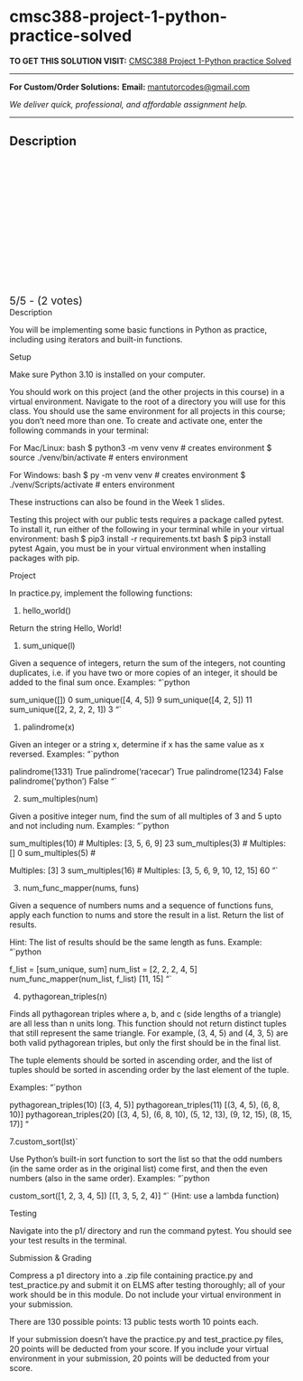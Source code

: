 # cmsc388-project-1-python-practice-solved
**TO GET THIS SOLUTION VISIT:** [CMSC388 Project 1-Python practice Solved](https://mantutor.com/product/cmsc388-p1-python-practice-solved/)


---

**For Custom/Order Solutions:** **Email:** mantutorcodes@gmail.com  

*We deliver quick, professional, and affordable assignment help.*

---

<h2>Description</h2>



<div class="kk-star-ratings kksr-auto kksr-align-center kksr-valign-top" data-payload="{&quot;align&quot;:&quot;center&quot;,&quot;id&quot;:&quot;115294&quot;,&quot;slug&quot;:&quot;default&quot;,&quot;valign&quot;:&quot;top&quot;,&quot;ignore&quot;:&quot;&quot;,&quot;reference&quot;:&quot;auto&quot;,&quot;class&quot;:&quot;&quot;,&quot;count&quot;:&quot;2&quot;,&quot;legendonly&quot;:&quot;&quot;,&quot;readonly&quot;:&quot;&quot;,&quot;score&quot;:&quot;5&quot;,&quot;starsonly&quot;:&quot;&quot;,&quot;best&quot;:&quot;5&quot;,&quot;gap&quot;:&quot;4&quot;,&quot;greet&quot;:&quot;Rate this product&quot;,&quot;legend&quot;:&quot;5\/5 - (2 votes)&quot;,&quot;size&quot;:&quot;24&quot;,&quot;title&quot;:&quot;CMSC388  Project 1-Python practice Solved&quot;,&quot;width&quot;:&quot;138&quot;,&quot;_legend&quot;:&quot;{score}\/{best} - ({count} {votes})&quot;,&quot;font_factor&quot;:&quot;1.25&quot;}">

<div class="kksr-stars">

<div class="kksr-stars-inactive">
            <div class="kksr-star" data-star="1" style="padding-right: 4px">


<div class="kksr-icon" style="width: 24px; height: 24px;"></div>
        </div>
            <div class="kksr-star" data-star="2" style="padding-right: 4px">


<div class="kksr-icon" style="width: 24px; height: 24px;"></div>
        </div>
            <div class="kksr-star" data-star="3" style="padding-right: 4px">


<div class="kksr-icon" style="width: 24px; height: 24px;"></div>
        </div>
            <div class="kksr-star" data-star="4" style="padding-right: 4px">


<div class="kksr-icon" style="width: 24px; height: 24px;"></div>
        </div>
            <div class="kksr-star" data-star="5" style="padding-right: 4px">


<div class="kksr-icon" style="width: 24px; height: 24px;"></div>
        </div>
    </div>

<div class="kksr-stars-active" style="width: 138px;">
            <div class="kksr-star" style="padding-right: 4px">


<div class="kksr-icon" style="width: 24px; height: 24px;"></div>
        </div>
            <div class="kksr-star" style="padding-right: 4px">


<div class="kksr-icon" style="width: 24px; height: 24px;"></div>
        </div>
            <div class="kksr-star" style="padding-right: 4px">


<div class="kksr-icon" style="width: 24px; height: 24px;"></div>
        </div>
            <div class="kksr-star" style="padding-right: 4px">


<div class="kksr-icon" style="width: 24px; height: 24px;"></div>
        </div>
            <div class="kksr-star" style="padding-right: 4px">


<div class="kksr-icon" style="width: 24px; height: 24px;"></div>
        </div>
    </div>
</div>


<div class="kksr-legend" style="font-size: 19.2px;">
            5/5 - (2 votes)    </div>
    </div>
Description

You will be implementing some basic functions in Python as practice, including using iterators and built-in functions.

Setup

Make sure Python 3.10 is installed on your computer.

You should work on this project (and the other projects in this course) in a virtual environment. Navigate to the root of a directory you will use for this class. You should use the same environment for all projects in this course; you don’t need more than one. To create and activate one, enter the following commands in your terminal:

For Mac/Linux: bash $ python3 -m venv venv # creates environment $ source ./venv/bin/activate # enters environment

For Windows: bash $ py -m venv venv # creates environment $ ./venv/Scripts/activate # enters environment

These instructions can also be found in the Week 1 slides.

Testing this project with our public tests requires a package called pytest. To install it, run either of the following in your terminal while in your virtual environment: bash $ pip3 install -r requirements.txt bash $ pip3 install pytest Again, you must be in your virtual environment when installing packages with pip.

Project

In practice.py, implement the following functions:

1. hello_world()

Return the string Hello, World!

1. sum_unique(l)

Given a sequence of integers, return the sum of the integers, not counting duplicates, i.e. if you have two or more copies of an integer, it should be added to the final sum once. Examples: “`python

sum_unique([]) 0 sum_unique([4, 4, 5]) 9 sum_unique([4, 2, 5]) 11 sum_unique([2, 2, 2, 2, 1]) 3 “`

1. palindrome(x)

Given an integer or a string x, determine if x has the same value as x reversed. Examples: “`python

palindrome(1331) True palindrome(‘racecar’) True palindrome(1234) False palindrome(‘python’) False “`

2. sum_multiples(num)

Given a positive integer num, find the sum of all multiples of 3 and 5 upto and not including num. Examples: “`python

sum_multiples(10) # Multiples: [3, 5, 6, 9] 23 sum_multiples(3) # Multiples: [] 0 sum_multiples(5) #

Multiples: [3] 3 sum_multiples(16) # Multiples: [3, 5, 6, 9, 10, 12, 15] 60 “`

3. num_func_mapper(nums, funs)

Given a sequence of numbers nums and a sequence of functions funs, apply each function to nums and store the result in a list. Return the list of results.

Hint: The list of results should be the same length as funs. Example: “`python

f_list = [sum_unique, sum] num_list = [2, 2, 2, 4, 5] num_func_mapper(num_list, f_list) [11, 15] “`

4. pythagorean_triples(n)

Finds all pythagorean triples where a, b, and c (side lengths of a triangle) are all less than n units long. This function should not return distinct tuples that still represent the same triangle. For example, (3, 4, 5) and (4, 3, 5) are both valid pythagorean triples, but only the first should be in the final list.

The tuple elements should be sorted in ascending order, and the list of tuples should be sorted in ascending order by the last element of the tuple.

Examples: “`python

pythagorean_triples(10) [(3, 4, 5)] pythagorean_triples(11) [(3, 4, 5), (6, 8, 10)] pythagorean_triples(20) [(3, 4, 5), (6, 8, 10), (5, 12, 13), (9, 12, 15), (8, 15, 17)] “

7.custom_sort(lst)`

Use Python’s built-in sort function to sort the list so that the odd numbers (in the same order as in the original list) come first, and then the even numbers (also in the same order). Examples: “`python

custom_sort([1, 2, 3, 4, 5]) [(1, 3, 5, 2, 4)] “` (Hint: use a lambda function)

Testing

Navigate into the p1/ directory and run the command pytest. You should see your test results in the terminal.

Submission &amp; Grading

Compress a p1 directory into a .zip file containing practice.py and test_practice.py and submit it on ELMS after testing thoroughly; all of your work should be in this module. Do not include your virtual environment in your submission.

There are 130 possible points: 13 public tests worth 10 points each.

If your submission doesn’t have the practice.py and test_practice.py files, 20 points will be deducted from your score. If you include your virtual environment in your submission, 20 points will be deducted from your score.
